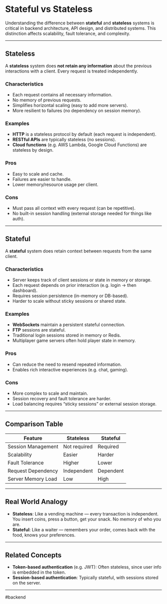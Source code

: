 # **Stateful vs Stateless**

Understanding the difference between **stateful** and **stateless** systems is critical in backend architecture, API design, and distributed systems. This distinction affects scalability, fault tolerance, and complexity.

---
## **Stateless**

A **stateless** system does **not retain any information** about the previous interactions with a client. Every request is treated independently.

### **Characteristics**

* Each request contains all necessary information.
* No memory of previous requests.
* Simplifies horizontal scaling (easy to add more servers).
* More resilient to failures (no dependency on session memory).

### **Examples**

* **HTTP** is a stateless protocol by default (each request is independent).
* **RESTful APIs** are typically stateless (no sessions).
* **Cloud functions** (e.g. AWS Lambda, Google Cloud Functions) are stateless by design.

### **Pros**

* Easy to scale and cache.
* Failures are easier to handle.
* Lower memory/resource usage per client.

### **Cons**

* Must pass all context with every request (can be repetitive).
* No built-in session handling (external storage needed for things like auth).

---
## **Stateful**

A **stateful** system does retain context between requests from the same client.

### **Characteristics**

* Server keeps track of client sessions or state in memory or storage.
* Each request depends on prior interaction (e.g. login → then dashboard).
* Requires session persistence (in-memory or DB-based).
* Harder to scale without sticky sessions or shared state.

### **Examples**

* **WebSockets** maintain a persistent stateful connection.
* **FTP** sessions are stateful.
* Traditional login sessions stored in memory or Redis.
* Multiplayer game servers often hold player state in memory.

### **Pros**

* Can reduce the need to resend repeated information.
* Enables rich interactive experiences (e.g. chat, gaming).

### **Cons**

* More complex to scale and maintain.
* Session recovery and fault tolerance are harder.
* Load balancing requires “sticky sessions” or external session storage.

---
## **Comparison Table**

|  **Feature**  |  **Stateless**  |  **Stateful**  | 
|---|---|---|
|  Session Management  |  Not required  |  Required  |
|  Scalability  |  Easier  |  Harder  |
|  Fault Tolerance  |  Higher  |  Lower  |
|  Request Dependency  |  Independent  |  Dependent  |
|  Server Memory Load  |  Low  |  High  |

---

## **Real World Analogy**

* **Stateless**: Like a vending machine — every transaction is independent. You insert coins, press a button, get your snack. No memory of who you are.
* **Stateful**: Like a waiter — remembers your order, comes back with the food, knows your preferences.

---
## **Related Concepts**

* **Token-based authentication** (e.g. JWT): Often stateless, since user info is embedded in the token.
* **Session-based authentication**: Typically stateful, with sessions stored on the server.

---

#backend